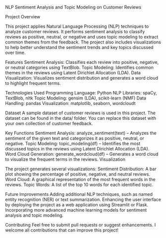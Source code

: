 NLP Sentiment Analysis and Topic Modeling on Customer Reviews

Project Overview

This project applies Natural Language Processing (NLP) techniques to analyze customer reviews. 
It performs sentiment analysis to classify reviews as positive, neutral, or negative and uses topic modeling to extract common themes from the feedback. 
The project also includes visualizations to help better understand the sentiment trends and key topics discussed over time.

Features
Sentiment Analysis: Classifies each review into positive, negative, or neutral categories using TextBlob.
Topic Modeling: Identifies common themes in the reviews using Latent Dirichlet Allocation (LDA).
Data Visualization: Visualizes sentiment distribution and generates a word cloud to highlight frequent terms.

Technologies Used
Programming Language: Python
NLP Libraries: spaCy, TextBlob, nltk
Topic Modeling: gensim (LDA), scikit-learn (NMF)
Data Handling: pandas
Visualization: matplotlib, seaborn, wordcloudt

Dataset
A sample dataset of customer reviews is used in this project. The dataset can be found in the data/ folder.
You can replace this dataset with your own collection of customer feedback.

Key Functions
Sentiment Analysis: analyze_sentiment(text) – Analyzes the sentiment of the given text and categorizes it as positive, neutral, or negative.
Topic Modeling: topic_modeling(df) – Identifies the most discussed topics in the reviews using Latent Dirichlet Allocation (LDA).
Word Cloud Generation: generate_wordcloud(df) – Generates a word cloud to visualize the frequent terms in the reviews.
Visualization

The project generates several visualizations:
Sentiment Distribution: A bar plot showing the percentage of positive, negative, and neutral reviews.
Word Cloud: A graphical representation of the most frequent words in the reviews.
Topic Words: A list of the top 10 words for each identified topic.

Future Improvements
Adding additional NLP techniques, such as named entity recognition (NER) or text summarization.
Enhancing the user interface by deploying the project as a web application using Streamlit or Flask.
Incorporating more advanced machine learning models for sentiment analysis and topic modeling.

Contributing
Feel free to submit pull requests or suggest enhancements. I welcome all contributions that can improve this project!
